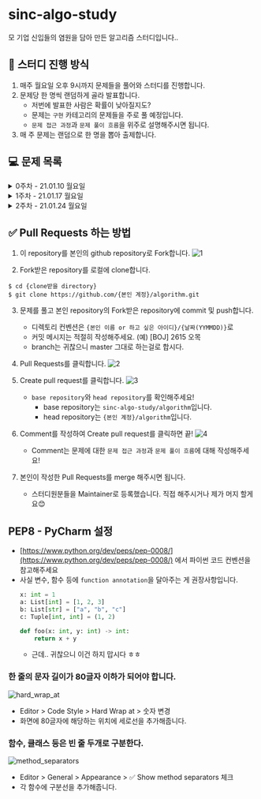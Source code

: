 # sinc-algo-study

모 기업 신입들의 염원을 담아 만든 알고리즘 스터디입니다..

## 📌 스터디 진행 방식
1. 매주 월요일 오후 9시까지 문제들을 풀어와 스터디를 진행합니다.
2. 문제당 한 명씩 랜덤하게 골라 발표합니다.
    * 저번에 발표한 사람은 확률이 낮아질지도?
    * 문제는 `구현` 카테고리의 문제들을 주로 풀 예정입니다.
    * `문제 접근 과정`과 `문제 풀이 흐름`을 위주로 설명해주시면 됩니다.
3. 매 주 문제는 랜덤으로 한 명을 뽑아 출제합니다.

## 💻 문제 목록
<details markdown="1">
<summary>0주차 - 21.01.10 월요일</summary>

### 1. [[BOJ] 2615 오목](https://www.acmicpc.net/problem/2615)
* 구현, 브루트포스
* ![실버 2](https://img.shields.io/badge/%EB%B0%B1%EC%A4%80-SILVER%20II-lightgrey)
### 2. [[PGS] 81301 숫자 문자열과 영단어](https://programmers.co.kr/learn/courses/30/lessons/81301)
* 구현, 시뮬레이션
* ![LV. 1](https://img.shields.io/badge/%ED%94%84%EB%A1%9C%EA%B7%B8%EB%9E%98%EB%A8%B8%EC%8A%A4-Lv.%201-brightgreen)
* 2021 카카오 채용연계형 인턴십 - 1번 문제
### 3. [[PGS] 64061 크레인 인형뽑기 게임](https://programmers.co.kr/learn/courses/30/lessons/64061)
* 구현, 문자열 다루기
* ![LV. 1](https://img.shields.io/badge/%ED%94%84%EB%A1%9C%EA%B7%B8%EB%9E%98%EB%A8%B8%EC%8A%A4-Lv.%201-brightgreen)
* 2019 카카오 개발자 겨울 인턴십 - 1번 문제

</details>

<details markdown="1">
<summary>1주차 - 21.01.17 월요일</summary>

### 1. [[BOJ] 16926 배열 돌리기 1](https://www.acmicpc.net/problem/16926)
* 구현
* ![실버 2](https://img.shields.io/badge/%EB%B0%B1%EC%A4%80-SILVER%20II-lightgrey)
### 2. [[BOJ] 15685 드래곤 커브](https://www.acmicpc.net/problem/15685)
* 구현, 시뮬레이션
* ![골드 4](https://img.shields.io/badge/%EB%B0%B1%EC%A4%80-GOLD%20IV-yellow)
### 3. [[PGS] 60057 문자열 압축](https://programmers.co.kr/learn/courses/30/lessons/60057)
* 구현, 문자열 다루기
* ![LV.2](https://img.shields.io/badge/%ED%94%84%EB%A1%9C%EA%B7%B8%EB%9E%98%EB%A8%B8%EC%8A%A4-Lv.%202-yellow)
* 2020 KAKAO BLIND RECRUITMENT - 1번 문제

</details>

<details markdown="1">
<summary>2주차 - 21.01.24 월요일</summary>

### 1. [[BOJ] 15686 치킨 배달](https://www.acmicpc.net/problem/15686)
* 구현(조합), 브루트포스
* ![골드 5](https://img.shields.io/badge/%EB%B0%B1%EC%A4%80-GOLD%20V-yellow)
### 2. [[BOJ] 1715 카드 정렬하기](https://www.acmicpc.net/problem/1715)
* 우선순위 큐, 그리디
* ![골드 4](https://img.shields.io/badge/%EB%B0%B1%EC%A4%80-GOLD%20IV-yellow)
### 3. [[PGS] 72412 순위 검색](https://programmers.co.kr/learn/courses/30/lessons/72412)
* 구현(자료 구조), 이진 탐색
* ![LV.2](https://img.shields.io/badge/%ED%94%84%EB%A1%9C%EA%B7%B8%EB%9E%98%EB%A8%B8%EC%8A%A4-Lv.%202-yellow)
* 2021 KAKAO BLIND RECRUITMENT - 3번 문제
### 추가 문제. [[PGS] 60060 가사 검색](https://programmers.co.kr/learn/courses/30/lessons/60060)
* 트라이 or 이진 탐색
* ![LV.4](https://img.shields.io/badge/%ED%94%84%EB%A1%9C%EA%B7%B8%EB%9E%98%EB%A8%B8%EC%8A%A4-Lv.%204-red)
* 2020 KAKAO BLIND RECRUITMENT - 4번 문제

</details>

## ✅ Pull Requests 하는 방법

1. 이 repository를 본인의 github repository로 Fork합니다.
![1](https://user-images.githubusercontent.com/38418028/148671883-fbc924b8-8a8f-4c61-9f33-ae95bd4d7a23.png)

2. Fork받은 repository를 로컬에 clone합니다.
```shell
$ cd {clone받을 directory}
$ git clone https://github.com/{본인 계정}/algorithm.git
```

3. 문제를 풀고 본인 repository의 Fork받은 repository에 commit 및 push합니다.
    * 디렉토리 컨벤션은 `{본인 이름 or 하고 싶은 아이디}/{날짜(YYMMDD)}`로
    * 커밋 메시지는 적절히 작성해주세요. (예) [BOJ] 2615 오목
    * branch는 귀찮으니 master 그대로 하는걸로 합시다.

4. Pull Requests를 클릭합니다.
![2](https://user-images.githubusercontent.com/38418028/148672270-354af0c8-dfae-4317-8d8b-7ce5aee23647.png)

5. Create pull request를 클릭합니다.
![3](https://user-images.githubusercontent.com/38418028/148672308-f5fba2a9-6ffd-4ffd-9fb4-1b99c2c51421.png)
    * `base repository`와 `head repository`를 확인해주세요!
        * base repository는 `sinc-algo-study/algorithm`입니다.
        * head repository는 `{본인 계정}/algorithm`입니다.

6. Comment를 작성하여 Create pull request를 클릭하면 끝!
![4](https://user-images.githubusercontent.com/38418028/148672395-b3fc722c-a443-4df4-870f-50262dcd2e13.png)
    * Comment는 문제에 대한 `문제 접근 과정`과 `문제 풀이 흐름`에 대해 작성해주세요!

7. 본인이 작성한 Pull Requests를 merge 해주시면 됩니다.
    * 스터디원분들을 Maintainer로 등록했습니다. 직접 해주시거나 제가 머지 할게요😊

## PEP8 - PyCharm 설정
* [https://www.python.org/dev/peps/pep-0008/](https://www.python.org/dev/peps/pep-0008/) 에서 파이썬 코드 컨벤션을 참고해주세요
* 사실 변수, 함수 등에 `function annotation`을 달아주는 게 권장사항입니다.
    ```python
    x: int = 1
    a: List[int] = [1, 2, 3]
    b: List[str] = ["a", "b", "c"]
    c: Tuple[int, int] = (1, 2)
    
    def foo(x: int, y: int) -> int:
        return x + y
    ```
    * 근데.. 귀찮으니 이건 하지 맙시다 ㅎㅎ
### 한 줄의 문자 길이가 80글자 이하가 되어야 합니다.
![hard_wrap_at](https://user-images.githubusercontent.com/38418028/150794459-11c2091b-d5e3-4b5e-a43e-ba849e37d654.png)

* Editor > Code Style > Hard Wrap at > 숫자 변경
* 화면에 80글자에 해당하는 위치에 세로선을 추가해줍니다.

### 함수, 클래스 등은 빈 줄 두개로 구분한다.
![method_separators](https://user-images.githubusercontent.com/38418028/150794455-a62e6796-0fc9-4efa-baf9-36131cfa6f35.png)

* Editor > General > Appearance > ✅ Show method separators 체크
* 각 함수에 구분선을 추가해줍니다.
